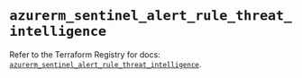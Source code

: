 # `azurerm_sentinel_alert_rule_threat_intelligence`

Refer to the Terraform Registry for docs: [`azurerm_sentinel_alert_rule_threat_intelligence`](https://registry.terraform.io/providers/hashicorp/azurerm/4.25.0/docs/resources/sentinel_alert_rule_threat_intelligence).
